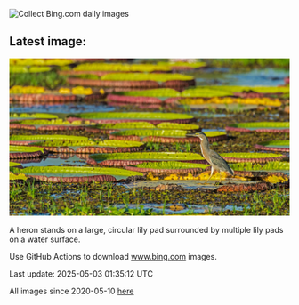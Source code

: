 ![Collect Bing.com daily images](https://github.com/counter2015/bing-daily-images/workflows/Collect%20Bing.com%20daily%20images/badge.svg)
## Latest image:
![](images/BrazilHeron.jpg)

A heron stands on a large, circular lily pad surrounded by multiple lily pads on a water surface.

Use GitHub Actions to download www.bing.com images.

Last update: 2025-05-03 01:35:12 UTC

All images since 2020-05-10 [here](https://github.com/counter2015/bing-daily-images/tree/master/images)
